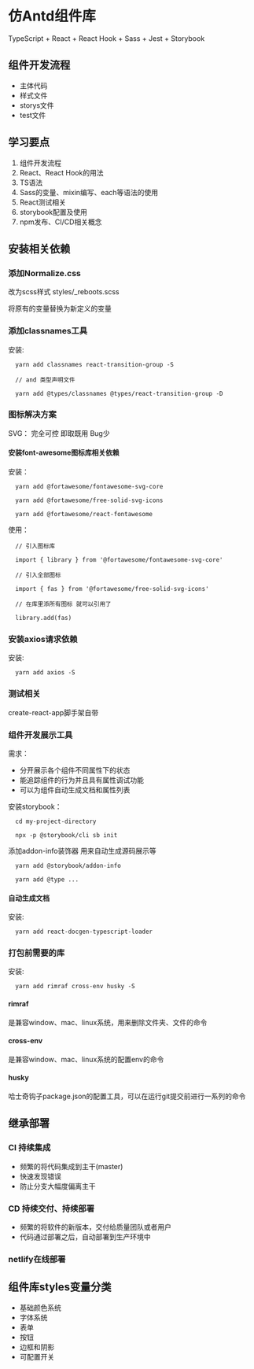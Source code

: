 <!--
 * @Author: your name
 * @Date: 2020-06-10 11:09:58
 * @LastEditTime: 2020-07-23 14:05:15
 * @LastEditors: Please set LastEditors
 * @Description: In User Settings Edit
 * @FilePath: \tx_antd\README.md
--> 
# 仿Antd组件库
TypeScript + React + React Hook + Sass + Jest + Storybook

## 组件开发流程
- 主体代码
- 样式文件
- storys文件
- test文件

## 学习要点
1. 组件开发流程
2. React、React Hook的用法
3. TS语法
4. Sass的变量、mixin编写、each等语法的使用
5. React测试相关
6. storybook配置及使用
7. npm发布、CI/CD相关概念 

## 安装相关依赖
### 添加Normalize.css
改为scss样式 styles/_reboots.scss

将原有的变量替换为新定义的变量

### 添加classnames工具
安装:

      yarn add classnames react-transition-group -S

      // and 类型声明文件

      yarn add @types/classnames @types/react-transition-group -D

### 图标解决方案
SVG： 完全可控 即取既用 Bug少

#### 安装font-awesome图标库相关依赖
安装：

      yarn add @fortawesome/fontawesome-svg-core

      yarn add @fortawesome/free-solid-svg-icons

      yarn add @fortawesome/react-fontawesome

使用：

      // 引入图标库

      import { library } from '@fortawesome/fontawesome-svg-core'

      // 引入全部图标

      import { fas } from '@fortawesome/free-solid-svg-icons'
      
      // 在库里添所有图标 就可以引用了

      library.add(fas)

### 安装axios请求依赖
安装:

      yarn add axios -S

### 测试相关
create-react-app脚手架自带

### 组件开发展示工具
需求：

- 分开展示各个组件不同属性下的状态
- 能追踪组件的行为并且具有属性调试功能
- 可以为组件自动生成文档和属性列表

安装storybook：

      cd my-project-directory

      npx -p @storybook/cli sb init

添加addon-info装饰器 用来自动生成源码展示等

      yarn add @storybook/addon-info

      yarn add @type ...

#### 自动生成文档
安装:

      yarn add react-docgen-typescript-loader

### 打包前需要的库
安装:

      yarn add rimraf cross-env husky -S

#### rimraf
是兼容window、mac、linux系统，用来删除文件夹、文件的命令

#### cross-env
是兼容window、mac、linux系统的配置env的命令

#### husky
哈士奇钩子package.json的配置工具，可以在运行git提交前进行一系列的命令

## 继承部署
### CI 持续集成
- 频繁的将代码集成到主干(master)
- 快速发现错误
- 防止分支大幅度偏离主干

### CD 持续交付、持续部署
- 频繁的将软件的新版本，交付给质量团队或者用户
- 代码通过部署之后，自动部署到生产环境中

### netlify在线部署

## 组件库styles变量分类
- 基础颜色系统 
- 字体系统 
- 表单 
- 按钮 
- 边框和阴影 
- 可配置开关